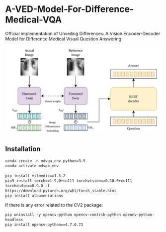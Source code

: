 # A-VED-Model-For-Difference-Medical-VQA

Official implementation of Unveiling Differences: A Vision Encoder-Decoder Model for Difference Medical Visual Question Answering

![Model Architecture](figures/MODELARQUITECTURE.png)

## Installation

```
conda create -n mdvqa_env python=3.9
conda activate mdvqa_env

pip install vilmedic==1.3.2
pip3 install torch==1.9.0+cu111 torchvision==0.10.0+cu111 torchaudio==0.9.0 -f https://download.pytorch.org/whl/torch_stable.html
pip install albumentations
```
If there is any error related to the CV2 package:
```
pip uninstall -y opencv-python opencv-contrib-python opencv-python-headless 
pip install opencv-python==4.7.0.72
```